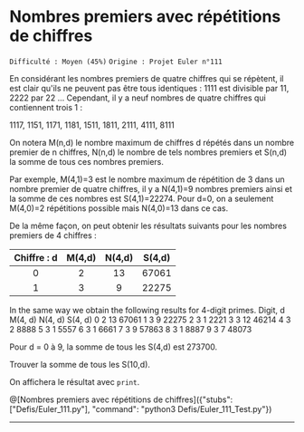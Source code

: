 # Nombres premiers avec répétitions de chiffres
`Difficulté : Moyen (45%)`
`Origine : Projet Euler n°111`

En considérant les nombres premiers de quatre chiffres qui se répètent, il est clair qu'ils ne peuvent pas être tous identiques : 1111 est divisible par 11, 2222 par 22 ... Cependant, il y a neuf nombres de quatre chiffres qui contiennent trois 1 :

1117, 1151, 1171, 1181, 1511, 1811, 2111, 4111, 8111

On notera M(n,d) le nombre maximum de chiffres d répétés dans un nombre premier de n chiffres, N(n,d) le nombre de tels nombres premiers et S(n,d) la somme de tous ces nombres premiers.

Par exemple, M(4,1)=3 est le nombre maximum de répétition de 3 dans un nombre premier de quatre chiffres, il y a N(4,1)=9 nombres premiers ainsi et la somme de ces nombres est S(4,1)=22274. Pour d=0, on a seulement M(4,0)=2 répétitions possible mais N(4,0)=13 dans ce cas.

De la même façon, on peut obtenir les résultats suivants pour les nombres premiers de 4 chiffres : 

| Chiffre : d | M(4,d) | N(4,d) | S(4,d) |
|:-----------:|:------:|:------:|:------:|
| 0 | 2 | 13 | 67061 |
| 1 | 3 | 9 | 22275 |

In the same way we obtain the following results for 4-digit primes.
Digit, d 	M(4, d) 	N(4, d) 	S(4, d)
0 	2 	13 	67061
1 	3 	9 	22275
2 	3 	1 	2221
3 	3 	12 	46214
4 	3 	2 	8888
5 	3 	1 	5557
6 	3 	1 	6661
7 	3 	9 	57863
8 	3 	1 	8887
9 	3 	7 	48073

Pour d = 0 à 9, la somme de tous les S(4,d) est 273700.

Trouver la somme de tous les S(10,d).

On affichera le résultat avec `print`.

@[Nombres premiers avec répétitions de chiffres]({"stubs": ["Defis/Euler_111.py"], "command": "python3 Defis/Euler_111_Test.py"})

---
